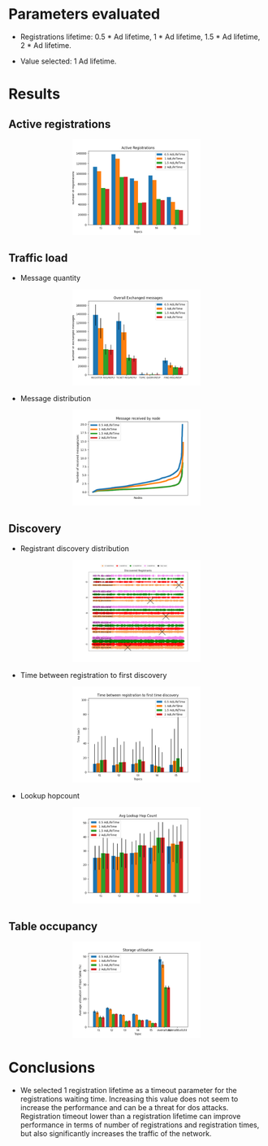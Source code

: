 
# Parameters evaluated

* Registrations lifetime: 0.5 * Ad lifetime, 1 * Ad lifetime, 1.5 * Ad lifetime, 2 * Ad lifetime.

* Value selected: 1 Ad lifetime.

# Results

## Active registrations
<p align="center">
  <img src="../imgs/reg_timeout/registration_origin.png" width="50%" />
</p>

## Traffic load

* Message quantity
<p align="center">
  <img src="../imgs/reg_timeout/message_quantity.png" width="50%" />
</p>

* Message distribution

<p align="center">
  <img src="../imgs/reg_timeout/messages_received2.png" width="50%" />
</p>

## Discovery

* Registrant discovery distribution

<p align="center">
  <img src="../imgs/reg_timeout/registrant_distribution.png" width="50%" />
</p>

* Time between registration to first discovery

<p align="center">
  <img src="../imgs/reg_timeout/min_time_discovery.png" width="50%" />
</p>

* Lookup hopcount

<p align="center">
  <img src="../imgs/reg_timeout/lookup_hopcount.png" width="50%" />
</p>

## Table occupancy

<p align="center">
  <img src="../imgs/reg_timeout/storage_utilisation.png" width="50%" />
</p>

# Conclusions

* We selected 1 registration lifetime as a timeout parameter for the registrations waiting time. Increasing this value does not seem to increase the performance and can be a threat for dos attacks. Registration timeout lower than a registration lifetime can improve performance in terms of number of registrations and registration times, but also significantly increases the traffic of the network.

